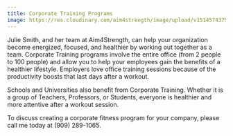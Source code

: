 ```yaml
---
title: Corporate Training Programs
image: https://res.cloudinary.com/aim4strength/image/upload/v1514574379/service-icon-corporate.png
---
```


Julie Smith, and her team at Aim4Strength, can help your organization become energized, focused, and healthier by working out together as a team. Corporate Training programs involve the entire office (from 2 people to 100 people) and allow you to help your employees gain the benefits of a healthier lifestyle. Employers love office training sessions because of the productivity boosts that last days after a workout.

Schools and Universities also benefit from Corporate Training. Whether it is a group of Teachers, Professors, or Students, everyone is healthier and more attentive after a workout session.

To discuss creating a corporate fitness program for your company, please call me today at (909) 289-1065.
